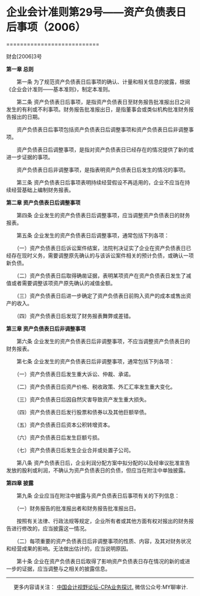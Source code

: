 ﻿# 企业会计准则第29号——资产负债表日后事项（2006）
===========================

财会\[2006\]3号

**第一章 总则**

　　第一条 为了规范资产负债表日后事项的确认、计量和相关信息的披露，根据《企业会计准则——基本准则》，制定本准则。

　　第二条 资产负债表日后事项，是指资产负债表日至财务报告批准报出日之间发生的有利或不利事项。财务报告批准报出日，是指董事会或类似机构批准财务报告报出的日期。

　　资产负债表日后事项包括资产负债表日后调整事项和资产负债表日后非调整事项。

　　资产负债表日后调整事项，是指对资产负债表日已经存在的情况提供了新的或进一步证据的事项。

　　资产负债表日后非调整事项，是指表明资产负债表日后发生的情况的事项。

　　第三条 资产负债表日后事项表明持续经营假设不再适用的，企业不应当在持续经营基础上编制财务报表。

**第二章 资产负债表日后调整事项**

　　第四条 企业发生的资产负债表日后调整事项，应当调整资产负债表日的财务报表。

　　第五条 企业发生的资产负债表日后调整事项，通常包括下列各项：

　　（一）资产负债表日后诉讼案件结案，法院判决证实了企业在资产负债表日已经存在现时义务，需要调整原先确认的与该诉讼案件相关的预计负债，或确认一项新负债。

　　（二）资产负债表日后取得确凿证据，表明某项资产在资产负债表日发生了减值或者需要调整该项资产原先确认的减值金额。

　　（三）资产负债表日后进一步确定了资产负债表日前购入资产的成本或售出资产的收入。

　　（四）资产负债表日后发现了财务报表舞弊或差错。

**第三章 资产负债表日后非调整事项**

　　第六条 企业发生的资产负债表日后非调整事项，不应当调整资产负债表日的财务报表。

　　第七条 企业发生的资产负债表日后非调整事项，通常包括下列各项：

　　（一）资产负债表日后发生重大诉讼、仲裁、承诺。

　　（二）资产负债表日后资产价格、税收政策、外汇汇率发生重大变化。

　　（三）资产负债表日后因自然灾害导致资产发生重大损失。

　　（四）资产负债表日后发行股票和债券以及其他巨额举债。

　　（五）资产负债表日后资本公积转增资本。

　　（六）资产负债表日后发生巨额亏损。

　　（七）资产负债表日后发生企业合并或处置子公司。

　　第八条 资产负债表日后，企业利润分配方案中拟分配的以及经审议批准宣告发放的股利或利润，不确认为资产负债表日的负债，但应当在附注中单独披露。

**第四章 披露**

　　第九条 企业应当在附注中披露与资产负债表日后事项有关的下列信息：

　　（一）财务报告的批准报出者和财务报告批准报出日。

　　按照有关法律、行政法规等规定，企业所有者或其他方面有权对报出的财务报告进行修改的，应当披露这一情况。

　　（二）每项重要的资产负债表日后非调整事项的性质、内容，及其对财务状况和经营成果的影响。无法做出估计的，应当说明原因。

　　第十条 企业在资产负债表日后取得了影响资产负债表日存在情况的新的或进一步的证据，应当调整与之相关的披露信息。

* * *

     更多内容请关注： [中国会计视野论坛-CPA业务探讨.](https://bbs.esnai.com/thread-5354530-1-3.html) 微信公众号:MY聊审计.